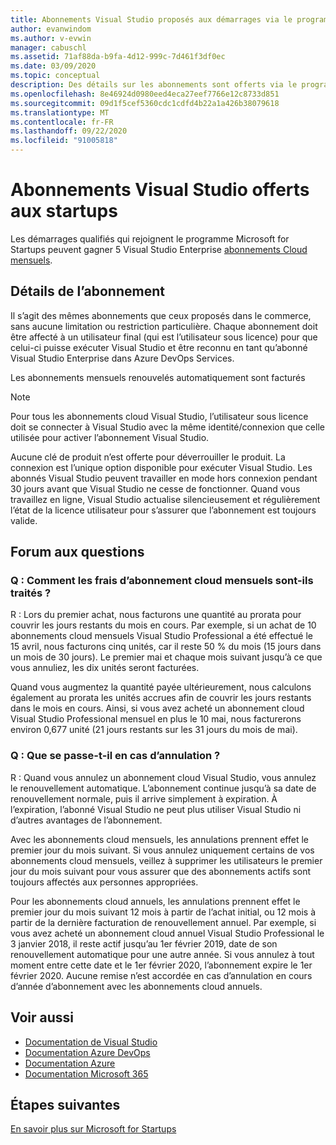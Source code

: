 ```yaml
---
title: Abonnements Visual Studio proposés aux démarrages via le programme Microsoft for Startups | Microsoft Docs
author: evanwindom
ms.author: v-evwin
manager: cabuschl
ms.assetid: 71af88da-b9fa-4d12-999c-7d461f3df0ec
ms.date: 03/09/2020
ms.topic: conceptual
description: Des détails sur les abonnements sont offerts via le programme Microsoft for Startups.
ms.openlocfilehash: 8e46924d0980eed4eca27eef7766e12c8733d851
ms.sourcegitcommit: 09d1f5cef5360cdc1cdfd4b22a1a426b38079618
ms.translationtype: MT
ms.contentlocale: fr-FR
ms.lasthandoff: 09/22/2020
ms.locfileid: "91005818"
---
```

# <a name="visual-studio-subscriptions-offered-to-startups"></a>Abonnements Visual Studio offerts aux startups
Les démarrages qualifiés qui rejoignent le programme Microsoft for Startups peuvent gagner 5 Visual Studio Enterprise [abonnements Cloud mensuels](https://visualstudio.microsoft.com/vs/pricing/). 

## <a name="subscription-details"></a>Détails de l’abonnement 
Il s’agit des mêmes abonnements que ceux proposés dans le commerce, sans aucune limitation ou restriction particulière. Chaque abonnement doit être affecté à un utilisateur final (qui est l’utilisateur sous licence) pour que celui-ci puisse exécuter Visual Studio et être reconnu en tant qu’abonné Visual Studio Enterprise dans Azure DevOps Services.

Les abonnements mensuels renouvelés automatiquement sont facturés 

> [!Note]
> Pour tous les abonnements cloud Visual Studio, l’utilisateur sous licence doit se connecter à Visual Studio avec la même identité/connexion que celle utilisée pour activer l’abonnement Visual Studio.

Aucune clé de produit n’est offerte pour déverrouiller le produit. La connexion est l’unique option disponible pour exécuter Visual Studio. Les abonnés Visual Studio peuvent travailler en mode hors connexion pendant 30 jours avant que Visual Studio ne cesse de fonctionner. Quand vous travaillez en ligne, Visual Studio actualise silencieusement et régulièrement l’état de la licence utilisateur pour s’assurer que l’abonnement est toujours valide.

## <a name="frequently-asked-questions"></a>Forum aux questions
### <a name="q-how-are-monthly-cloud-subscription-charges-processed"></a>Q : Comment les frais d’abonnement cloud mensuels sont-ils traités ?
R : Lors du premier achat, nous facturons une quantité au prorata pour couvrir les jours restants du mois en cours. Par exemple, si un achat de 10 abonnements cloud mensuels Visual Studio Professional a été effectué le 15 avril, nous facturons cinq unités, car il reste 50 % du mois (15 jours dans un mois de 30 jours). Le premier mai et chaque mois suivant jusqu’à ce que vous annuliez, les dix unités seront facturées.

Quand vous augmentez la quantité payée ultérieurement, nous calculons également au prorata les unités accrues afin de couvrir les jours restants dans le mois en cours. Ainsi, si vous avez acheté un abonnement cloud Visual Studio Professional mensuel en plus le 10 mai, nous facturerons environ 0,677 unité (21 jours restants sur les 31 jours du mois de mai).

### <a name="q-how-do-cancelations-work"></a>Q : Que se passe-t-il en cas d’annulation ?
R : Quand vous annulez un abonnement cloud Visual Studio, vous annulez le renouvellement automatique. L’abonnement continue jusqu’à sa date de renouvellement normale, puis il arrive simplement à expiration. À l’expiration, l’abonné Visual Studio ne peut plus utiliser Visual Studio ni d’autres avantages de l’abonnement.

Avec les abonnements cloud mensuels, les annulations prennent effet le premier jour du mois suivant. Si vous annulez uniquement certains de vos abonnements cloud mensuels, veillez à supprimer les utilisateurs le premier jour du mois suivant pour vous assurer que des abonnements actifs sont toujours affectés aux personnes appropriées.

Pour les abonnements cloud annuels, les annulations prennent effet le premier jour du mois suivant 12 mois à partir de l’achat initial, ou 12 mois à partir de la dernière facturation de renouvellement annuel. Par exemple, si vous avez acheté un abonnement cloud annuel Visual Studio Professional le 3 janvier 2018, il reste actif jusqu’au 1er février 2019, date de son renouvellement automatique pour une autre année. Si vous annulez à tout moment entre cette date et le 1er février 2020, l’abonnement expire le 1er février 2020. Aucune remise n’est accordée en cas d’annulation en cours d’année d’abonnement avec les abonnements cloud annuels.

## <a name="see-also"></a>Voir aussi
- [Documentation de Visual Studio](/visualstudio/)
- [Documentation Azure DevOps](/azure/devops/)
- [Documentation Azure](/azure/)
- [Documentation Microsoft 365](/microsoft-365/)

## <a name="next-steps"></a>Étapes suivantes
[En savoir plus sur Microsoft for Startups](https://startups.microsoft.com)